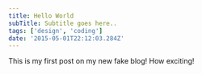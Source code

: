 ```yaml
---
title: Hello World
subTitle: Subtitle goes here..
tags: ['design', 'coding']
date: '2015-05-01T22:12:03.284Z'
---
```


This is my first post on my new fake blog! How exciting!

```

```
